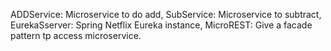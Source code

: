 ADDService: Microservice to do add, SubService: Microservice to subtract, EurekaSserver: Spring Netflix Eureka instance, MicroREST: Give a facade pattern tp access microservice.
